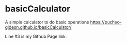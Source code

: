 # basicCalculator
A simple calculator to do basic operations
https://pucheo-gideon.github.io/basicCalculator/


Line #3 is my Github Page link.
